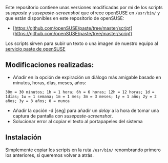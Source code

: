 Este repositorio contiene unas versiones modificadas por mí de los scripts _susepaste_ y _susepaste-screenshot_ que ofrece openSUSE en `/usr/bin/` y que están disponibles en este repositorio de openSUSE:
* [https://github.com/openSUSE/paste/tree/master/script](https://github.com/openSUSE/paste/tree/master/script)

Los scripts sirven para subir un texto o una imagen de nuestro equipo al [servicio paste de openSUSE](https://susepaste.org)

## Modificaciones realizadas:
* Añadir en la opción de expiración un diálogo más amigable basado en minutos, horas, días, meses, años:

`30m = 30 minutos; 1h = 1 hora; 6h = 6 horas; 12h = 12 horas; 1d = 1días; 1w = 1 semana; 1m = 1 mes; 3m = 3 meses; 1y = 1 año; 2y = 2 años; 3y = 3 años; 0 = nunca`
* Añadir la opción -d [seg] para añadir un _delay_ a la hora de tomar una captura de pantalla con _susepaste-screenshot_.
* Solucionar error al copiar el texto al portapapeles del sistema

## Instalación

Simplemente copiar los scripts en la ruta `/usr/bin/` renombrando primero los anteriores, si queremos volver a atrás.
